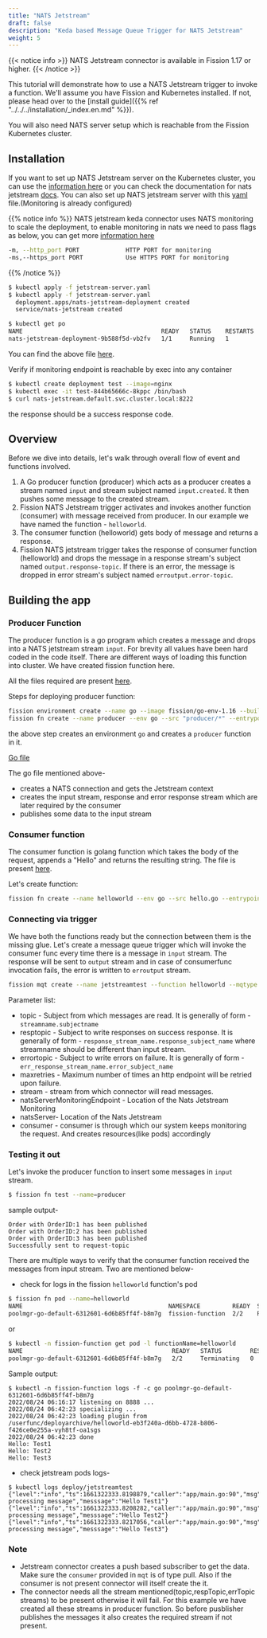 ```yaml
---
title: "NATS Jetstream"
draft: false
description: "Keda based Message Queue Trigger for NATS Jetstream"
weight: 5
---
```


{{< notice info >}}
NATS Jetstream connector is available in Fission 1.17 or higher.
{{< /notice >}}

This tutorial will demonstrate how to use a NATS Jetstream trigger to invoke a function.
We'll assume you have Fission and Kubernetes installed.
If not, please head over to the [install guide]({{% ref "../../../installation/_index.en.md" %}}).

You will also need NATS server setup which is reachable from the Fission Kubernetes cluster.

## Installation

If you want to set up NATS Jetstream server on the Kubernetes cluster, you can use the [information here](https://github.com/nats-io/k8s) or you can check the documentation for nats jetstream [docs](https://docs.nats.io/running-a-nats-service/nats-kubernetes).
You can also set up NATS jetstream server with this [yaml](https://github.com/fission/keda-connectors/blob/master/nats-jetstream-http-connector/test/jetstream/jetstream-server.yaml) file.(Monitoring is already configured)

{{% notice info %}}
NATS jetstream keda connector uses NATS monitoring to scale the deployment, to enable monitoring in nats we need to pass flags as below, you can get more [information here](https://docs.nats.io/nats-server/configuration/monitoring)

```bash
-m, --http_port PORT             HTTP PORT for monitoring
-ms,--https_port PORT            Use HTTPS PORT for monitoring
```

{{% /notice %}}

```sh
$ kubectl apply -f jetstream-server.yaml
$ kubectl apply -f jetstream-server.yaml
  deployment.apps/nats-jetstream-deployment created
  service/nats-jetstream created

$ kubectl get po
NAME                                       READY   STATUS    RESTARTS   AGE
nats-jetstream-deployment-9b588f5d-vb2fv   1/1     Running   1          5h40m
```

You can find the above file [here](https://github.com/fission/keda-connectors/blob/master/nats-jetstream-http-connector/test/jetstream/jetstream-server.yaml).

Verify if monitoring endpoint is reachable by exec into any container

```sh
$ kubectl create deployment test --image=nginx
$ kubectl exec -it test-844b65666c-8kppc /bin/bash
$ curl nats-jetstream.default.svc.cluster.local:8222
```
the response should be a success response code.

## Overview

Before we dive into details, let's walk through overall flow of event and functions involved.

1. A Go producer function (producer) which acts as a producer creates a stream named `input` and stream subject named `input.created`. It then pushes some message to the created stream.
2. Fission NATS Jetstream trigger activates and invokes another function (consumer) with message received from producer. In our example we have named the function - `helloworld`.
3. The consumer function (helloworld) gets body of message and returns a response.
4. Fission NATS jetstream trigger takes the response of consumer function (helloworld) and drops the message in a response stream's subject named `output.response-topic`. If there is an error, the message is dropped in error stream's subject named `erroutput.error-topic`.

## Building the app

### Producer Function

The producer function is a go program which creates a message and drops into a NATS jetstream stream `input`.
For brevity all values have been hard coded in the code itself.
There are different ways of loading this function into cluster. We have created fission function here. 
<!-- TODO: path of file is to be changed -->
All the files required are present [here](https://github.com/fission/examples/tree/jetstream-example/miscellaneous/message-queue-trigger/nats-jetstream/producer).

Steps for deploying producer function:

```sh
fission environment create --name go --image fission/go-env-1.16 --builder fission/go-builder-1.16
fission fn create --name producer --env go --src "producer/*" --entrypoint Handler 
```
the above step creates an environment `go` and creates a `producer` function in it.

<!-- TODO: path of file is to be changed -->
[Go file](https://github.com/fission/examples/blob/jetstream-example/miscellaneous/message-queue-trigger/nats-jetstream/producer/main.go)

The go file mentioned above-
- creates a NATS connection and gets the Jetstream context
- creates the input stream, response and error response stream which are later required by the consumer
- publishes some data to the input stream 


### Consumer function

The consumer function is golang function which takes the body of the request, appends a "Hello" and returns the resulting string. The file is present [here](https://github.com/fission/examples/blob/jetstream-example/miscellaneous/message-queue-trigger/nats-jetstream/consumer/main.go).


Let's create function:

```bash
fission fn create --name helloworld --env go --src hello.go --entrypoint Handler
```

### Connecting via trigger

We have both the functions ready but the connection between them is the missing glue.
Let's create a message queue trigger which will invoke the consumer func every time there is a message in `input` stream.
The response will be sent to `output` stream and in case of consumerfunc invocation fails, the error is written to `erroutput` stream.

```bash
fission mqt create --name jetstreamtest --function helloworld --mqtype nats-jetstream --mqtkind keda --topic input.created --resptopic output.response-topic --errortopic erroutput.error-topic --maxretries 3 --metadata stream=input --metadata natsServerMonitoringEndpoint=nats-jetstream.default.svc.cluster.local:8222 --metadata natsServer=nats://nats-jetstream.default.svc.cluster.local:4222 --metadata consumer=fission_consumer
```

Parameter list:

- topic - Subject from which messages are read. It is generally of form - `streamname.subjectname`
- resptopic - Subject to write responses on success response. It is generally of form - `response_stream_name.response_subject_name` where streamname should be different than input stream.
- errortopic - Subject to write errors on failure. It is generally of form - `err_response_stream_name.error_subject_name`
- maxretries - Maximum number of times an http endpoint will be retried upon failure.
- stream - stream from which connector will read messages.
- natsServerMonitoringEndpoint - Location of the Nats Jetstream Monitoring
- natsServer- Location of the Nats Jetstream
- consumer - consumer is through which our system keeps monitoring the request. And creates resources(like pods) accordingly

### Testing it out

Let's invoke the producer function to insert some messages in `input` stream.

```bash
$ fission fn test --name=producer
```
sample output-

```
Order with OrderID:1 has been published
Order with OrderID:2 has been published
Order with OrderID:3 has been published
Successfully sent to request-topic
```

There are multiple ways to verify that the consumer function received the messages from input stream. Two are mentioned below- 

- check for logs in the fission `helloworld` function's pod

```sh
$ fission fn pod --name=helloworld
NAME                                         NAMESPACE         READY  STATUS   IP            EXECUTORTYPE  MANAGED  
poolmgr-go-default-6312601-6d6b85ff4f-b8m7g  fission-function  2/2    Running  10.244.0.188  poolmgr       false 
```
or 
```sh
$ kubectl -n fission-function get pod -l functionName=helloworld
NAME                                          READY   STATUS        RESTARTS   AGE
poolmgr-go-default-6312601-6d6b85ff4f-b8m7g   2/2     Terminating   0          30m
```

Sample output:
```text
$ kubectl -n fission-function logs -f -c go poolmgr-go-default-6312601-6d6b85ff4f-b8m7g 
2022/08/24 06:16:17 listening on 8888 ...
2022/08/24 06:42:23 specializing ...
2022/08/24 06:42:23 loading plugin from /userfunc/deployarchive/helloworld-eb3f240a-d6bb-4728-b806-f426ce0e255a-vyh8tf-oa1sgs
2022/08/24 06:42:23 done
Hello: Test1
Hello: Test2
Hello: Test3
```

- check jetstream pods logs-
```
$ kubectl logs deploy/jetstreamtest
{"level":"info","ts":1661322333.8198879,"caller":"app/main.go:90","msg":"Done processing message","messsage":"Hello Test1"}
{"level":"info","ts":1661322333.8208282,"caller":"app/main.go:90","msg":"Done processing message","messsage":"Hello Test2"}
{"level":"info","ts":1661322333.8217056,"caller":"app/main.go:90","msg":"Done processing message","messsage":"Hello Test3"}
```

### Note
- Jetstream connector creates a push based subscriber to get the data. Make sure the `consumer` provided in `mqt` is of type pull. Also if the consumer is not present connector will itself create the it.
- The connector needs all the stream mentioned(topic,respTopic,errTopic streams) to be present otherwise it will fail. For this example we have created all these streams in producer function. So before pusblisher publishes the messages it also creates the required stream if not present.